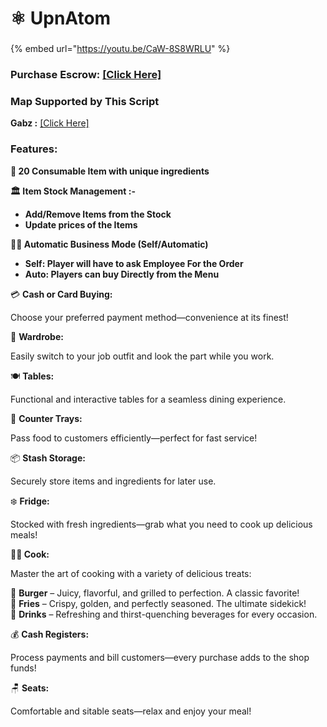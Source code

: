 # ⚛️ UpnAtom



###

{% embed url="https://youtu.be/CaW-8S8WRLU" %}

### Purchase Escrow: [\[Click Here\]](https://pulsescripts.com/product/6749404)

### Map Supported by This Script

**Gabz :** [\[Click Here\]](https://fivem.gabzv.com/)



### Features:

**🍞 20 Consumable Item with unique ingredients**

**🏛️ Item Stock Management :-**

* **Add/Remove Items from the Stock**
* **Update prices of the Items**

**👨‍💼 Automatic Business Mode (Self/Automatic)**

* **Self: Player will have to ask Employee For the Order**
* **Auto: Players can buy Directly from the Menu**

💳 **Cash or Card Buying:**&#x20;

Choose your preferred payment method—convenience at its finest!

👕 **Wardrobe:**&#x20;

Easily switch to your job outfit and look the part while you work.

🍽️ **Tables:**&#x20;

Functional and interactive tables for a seamless dining experience.

🛒 **Counter Trays:**&#x20;

Pass food to customers efficiently—perfect for fast service!

📦 **Stash Storage:**&#x20;

Securely store items and ingredients for later use.

❄️ **Fridge:**&#x20;

Stocked with fresh ingredients—grab what you need to cook up delicious meals!

**🧑‍🍳 Cook:**

Master the art of cooking with a variety of delicious treats:

🍔 **Burger** – Juicy, flavorful, and grilled to perfection. A classic favorite!\
🍟 **Fries** – Crispy, golden, and perfectly seasoned. The ultimate sidekick!\
🥤 **Drinks** – Refreshing and thirst-quenching beverages for every occasion.

💰 **Cash Registers:**&#x20;

Process payments and bill customers—every purchase adds to the shop funds!

🪑 **Seats:**&#x20;

Comfortable and sitable seats—relax and enjoy your meal!

